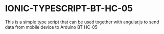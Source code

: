 # IONIC-TYPESCRIPT-BT-HC-05
 This is a simple type script that can be used together with angular.js to send data from mobile device to Arduino BT HC-05
